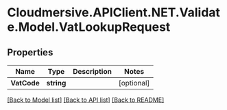 # Cloudmersive.APIClient.NET.Validate.Model.VatLookupRequest
## Properties

Name | Type | Description | Notes
------------ | ------------- | ------------- | -------------
**VatCode** | **string** |  | [optional] 

[[Back to Model list]](../README.md#documentation-for-models) [[Back to API list]](../README.md#documentation-for-api-endpoints) [[Back to README]](../README.md)

